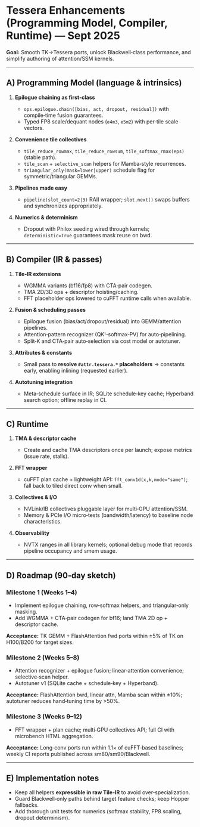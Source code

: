 <!-- MERGE_START: Tessera_Enhancement_Proposals -->
# Tessera Enhancements (Programming Model, Compiler, Runtime) — Sept 2025

**Goal:** Smooth TK→Tessera ports, unlock Blackwell‑class performance, and simplify authoring of attention/SSM kernels.

---

## A) Programming Model (language & intrinsics)

1. **Epilogue chaining as first‑class**  
   - `ops.epilogue.chain([bias, act, dropout, residual])` with compile‑time fusion guarantees.  
   - Typed FP8 scale/dequant nodes (`e4m3`, `e5m2`) with per‑tile scale vectors.

2. **Convenience tile collectives**  
   - `tile_reduce_rowmax`, `tile_reduce_rowsum`, `tile_softmax_rmax(eps)` (stable path).  
   - `tile_scan` + `selective_scan` helpers for Mamba‑style recurrences.  
   - `triangular_only(mask=lower|upper)` schedule flag for symmetric/triangular GEMMs.

3. **Pipelines made easy**  
   - `pipeline(slot_count=2|3)` RAII wrapper; `slot.next()` swaps buffers and synchronizes appropriately.

4. **Numerics & determinism**  
   - Dropout with Philox seeding wired through kernels; `deterministic=True` guarantees mask reuse on bwd.

---

## B) Compiler (IR & passes)

1. **Tile‑IR extensions**  
   - WGMMA variants (bf16/fp8) with CTA‑pair codegen.  
   - TMA 2D/3D ops + descriptor hoisting/caching.  
   - FFT placeholder ops lowered to cuFFT runtime calls when available.

2. **Fusion & scheduling passes**  
   - Epilogue fusion (bias/act/dropout/residual) into GEMM/attention pipelines.  
   - Attention‑pattern recognizer (QKᵀ‑softmax‑PV) for auto‑pipelining.  
   - Split‑K and CTA‑pair auto‑selection via cost model or autotuner.

3. **Attributes & constants**  
   - Small pass to **resolve `#attr.tessera.*` placeholders** → constants early, enabling inlining (requested earlier).

4. **Autotuning integration**  
   - Meta‑schedule surface in IR; SQLite schedule‑key cache; Hyperband search option; offline replay in CI.

---

## C) Runtime

1. **TMA & descriptor cache**  
   - Create and cache TMA descriptors once per launch; expose metrics (issue rate, stalls).

2. **FFT wrapper**  
   - cuFFT plan cache + lightweight API: `fft_conv1d(x,k,mode="same")`; fall back to tiled direct conv when small.

3. **Collectives & I/O**  
   - NVLink/IB collectives pluggable layer for multi‑GPU attention/SSM.  
   - Memory & PCIe I/O micro‑tests (bandwidth/latency) to baseline node characteristics.

4. **Observability**  
   - NVTX ranges in all library kernels; optional debug mode that records pipeline occupancy and smem usage.

---

## D) Roadmap (90‑day sketch)

### Milestone 1 (Weeks 1–4)
- Implement epilogue chaining, row‑softmax helpers, and triangular‑only masking.  
- Add WGMMA + CTA‑pair codegen for bf16; land TMA 2D op + descriptor cache.

**Acceptance:** TK GEMM + FlashAttention fwd ports within ±5% of TK on H100/B200 for target sizes.

### Milestone 2 (Weeks 5–8)
- Attention recognizer + epilogue fusion; linear‑attention convenience; selective‑scan helper.  
- Autotuner v1 (SQLite cache + schedule‑key + Hyperband).

**Acceptance:** FlashAttention bwd, linear attn, Mamba scan within ±10%; autotuner reduces hand‑tuning time by >50%.

### Milestone 3 (Weeks 9–12)
- FFT wrapper + plan cache; multi‑GPU collectives API; full CI with microbench HTML aggregation.

**Acceptance:** Long‑conv ports run within 1.1× of cuFFT‑based baselines; weekly CI reports published across sm80/sm90/Blackwell.

---

## E) Implementation notes

- Keep all helpers **expressible in raw Tile‑IR** to avoid over‑specialization.  
- Guard Blackwell‑only paths behind target feature checks; keep Hopper fallbacks.  
- Add thorough unit tests for numerics (softmax stability, FP8 scaling, dropout determinism).

<!-- MERGE_END: Tessera_Enhancement_Proposals -->
